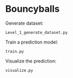 # Bouncyballs
Generate dataset:

```Level_1_generate_dataset.py```

Train a prediction model:

```train.py```

Visualize the prediction:

```visualize.py```
